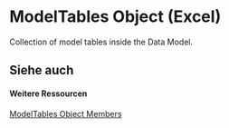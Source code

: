 
# ModelTables Object (Excel)

Collection of model tables inside the Data Model.


## Siehe auch


#### Weitere Ressourcen


[ModelTables Object Members](http://msdn.microsoft.com/library/d0b0e342-d7ad-46e7-1d60-8e5297b9e2fb%28Office.15%29.aspx)